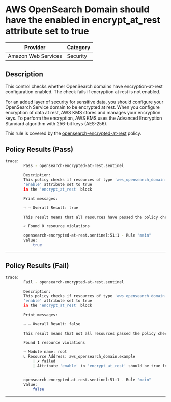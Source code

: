 # AWS OpenSearch Domain should have the enabled in encrypt_at_rest attribute set to true

| Provider            | Category  |
| ------------------- | --------  |
| Amazon Web Services |  Security |

## Description

This control checks whether OpenSearch domains have encryption-at-rest configuration enabled. The check fails if encryption at rest is not enabled.

For an added layer of security for sensitive data, you should configure your OpenSearch Service domain to be encrypted at rest. When you configure encryption of data at rest, AWS KMS stores and manages your encryption keys. To perform the encryption, AWS KMS uses the Advanced Encryption Standard algorithm with 256-bit keys (AES-256).

This rule is covered by the [opensearch-encrypted-at-rest](https://github.com/hashicorp/policy-library-NIST-Policy-Set-for-AWS-Terraform/blob/main/policies/opensearch/opensearch-encrypted-at-rest.sentinel) policy.

## Policy Results (Pass)

```bash
trace:
        Pass - opensearch-encrypted-at-rest.sentinel

        Description:
        This policy checks if resources of type 'aws_opensearch_domain' have the
        'enable' attribute set to true
        in the 'encrypt_at_rest' block

        Print messages:

        → → Overall Result: true

        This result means that all resources have passed the policy check for the policy opensearch-encrypted-at-rest.

        ✓ Found 0 resource violations

        opensearch-encrypted-at-rest.sentinel:51:1 - Rule "main"
        Value:
            true
```

---

## Policy Results (Fail)

```bash
trace:
        Fail - opensearch-encrypted-at-rest.sentinel

        Description:
        This policy checks if resources of type 'aws_opensearch_domain' have the
        'enable' attribute set to true
        in the 'encrypt_at_rest' block

        Print messages:

        → → Overall Result: false

        This result means that not all resources passed the policy check and the protected behavior is not allowed for the policy opensearch-encrypted-at-rest.

        Found 1 resource violations

        → Module name: root
        ↳ Resource Address: aws_opensearch_domain.example
            | ✗ failed
            | Attribute 'enable' in 'encrypt_at_rest' should be true for AWS OpenSearch Domain. Refer to https://docs.aws.amazon.com/securityhub/latest/userguide/opensearch-controls.html#opensearch-1 for more details.


        opensearch-encrypted-at-rest.sentinel:51:1 - Rule "main"
        Value:
            false
```

---
